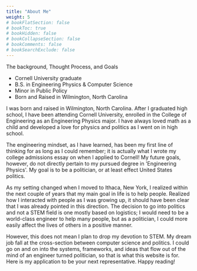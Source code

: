 ```yaml
---
title: "About Me"
weight: 5
# bookFlatSection: false
# bookToc: true
# bookHidden: false
# bookCollapseSection: false
# bookComments: false
# bookSearchExclude: false
---
```


The background, Thought Process, and Goals
- Cornell University graduate
- B.S. in Engineering Physics & Computer Science
- Minor in Public Policy
- Born and Raised in Wilmington, North Carolina

I was born and raised in Wilmington, North Carolina. After I graduated high school, I have been attending Cornell University, enrolled in the College of Engineering as an Engineering Physics major. I have always loved math as a child and developed a love for physics and politics as I went on in high school. 

The engineering mindset, as I have learned, has been my first line of thinking for as long as I could remember; it is actually what I wrote my college admissions essay on when I applied to Cornell! My future goals, however, do not directly pertain to my pursued degree in 'Engineering Physics'. My goal is to be a politician, or at least effect United States politics. 

As my setting changed when I moved to Ithaca, New York, I realized within the next couple of years that my main goal in life is to help people. Realized how I interacted with people as I was growing up, it should have been clear that I was already pointed in this direction. The decision to go into politics and not a STEM field is one mostly based on logistics; I would need to be a world-class engineer to help many people, but as a politician, I could more easily affect the lives of others in a positive manner.

However, this does not mean I plan to drop my devotion to STEM. My dream job fall at the cross-section between computer science and politics. I could go on and on into the systems, frameworks, and ideas that flow out of the mind of an engineer turned politician, so that is what this website is for. Here is my application to be your next representative. Happy reading!